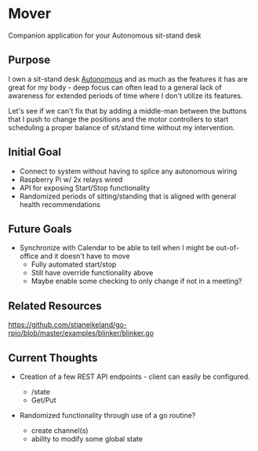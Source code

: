 # Mover
Companion application for your Autonomous sit-stand desk


## Purpose
I own a sit-stand desk [Autonomous]() and as much as the features it has are great for my body - deep focus can often lead to a general lack of awareness for extended periods of time where I don't utilize its features.

Let's see if we can't fix that by adding a middle-man between the buttons that I push to change the positions and the motor controllers to start scheduling a proper balance of sit/stand time without my intervention. 

## Initial Goal
- Connect to system without having to splice any autonomous wiring
- Raspberry Pi w/ 2x relays wired
- API for exposing Start/Stop functionality
- Randomized periods of sitting/standing that is aligned with general health recommendations

## Future Goals
- Synchronize with Calendar to be able to tell when I might be out-of-office and it doesn't have to move
    - Fully automated start/stop
    - Still have override functionality above
    - Maybe enable some checking to only change if not in a meeting?

## Related Resources
https://github.com/stianeikeland/go-rpio/blob/master/examples/blinker/blinker.go

## Current Thoughts
- Creation of a few REST API endpoints - client can easily be configured.
    - /state
    - Get/Put

- Randomized functionality through use of a go routine?
    - create channel(s)
    - ability to modify some global state